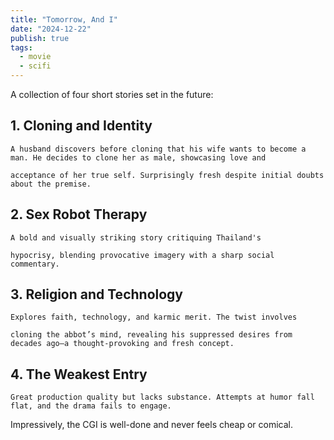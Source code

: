 ```yaml
---
title: "Tomorrow, And I"
date: "2024-12-22"
publish: true
tags:
  - movie
  - scifi
---
```


A collection of four short stories set in the future:

## 1. Cloning and Identity

    A husband discovers before cloning that his wife wants to become a man. He decides to clone her as male, showcasing love and

    acceptance of her true self. Surprisingly fresh despite initial doubts about the premise.

## 2. Sex Robot Therapy

    A bold and visually striking story critiquing Thailand's

    hypocrisy, blending provocative imagery with a sharp social commentary.

## 3. Religion and Technology

    Explores faith, technology, and karmic merit. The twist involves

    cloning the abbot’s mind, revealing his suppressed desires from decades ago—a thought-provoking and fresh concept.

## 4. The Weakest Entry

    Great production quality but lacks substance. Attempts at humor fall flat, and the drama fails to engage.

Impressively, the CGI is well-done and never feels cheap or comical.
